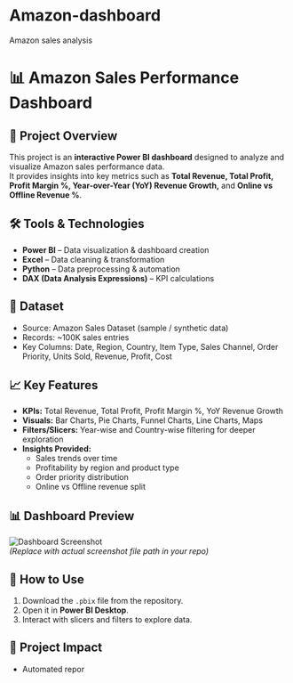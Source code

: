 # Amazon-dashboard
Amazon sales analysis
# 📊 Amazon Sales Performance Dashboard

## 📌 Project Overview
This project is an **interactive Power BI dashboard** designed to analyze and visualize Amazon sales performance data.  
It provides insights into key metrics such as **Total Revenue, Total Profit, Profit Margin %, Year-over-Year (YoY) Revenue Growth,** and **Online vs Offline Revenue %**.

## 🛠 Tools & Technologies
- **Power BI** – Data visualization & dashboard creation  
- **Excel** – Data cleaning & transformation  
- **Python** – Data preprocessing & automation  
- **DAX (Data Analysis Expressions)** – KPI calculations  

## 📂 Dataset
- Source: Amazon Sales Dataset (sample / synthetic data)
- Records: ~100K sales entries
- Key Columns: Date, Region, Country, Item Type, Sales Channel, Order Priority, Units Sold, Revenue, Profit, Cost

## 📈 Key Features
- **KPIs:** Total Revenue, Total Profit, Profit Margin %, YoY Revenue Growth  
- **Visuals:** Bar Charts, Pie Charts, Funnel Charts, Line Charts, Maps  
- **Filters/Slicers:** Year-wise and Country-wise filtering for deeper exploration  
- **Insights Provided:**
  - Sales trends over time  
  - Profitability by region and product type  
  - Order priority distribution  
  - Online vs Offline revenue split  

## 📊 Dashboard Preview
![Dashboard Screenshot](dashboard.png)  
*(Replace with actual screenshot file path in your repo)*

## 🚀 How to Use
1. Download the `.pbix` file from the repository.
2. Open it in **Power BI Desktop**.
3. Interact with slicers and filters to explore data.

## 📌 Project Impact
- Automated repor
